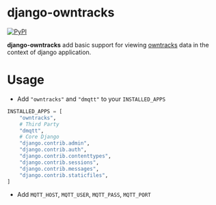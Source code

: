 # django-owntracks

[![PyPI](https://img.shields.io/pypi/v/django-owntracks)](https://pypi.org/project/django-owntracks/)

**django-owntracks** add basic support for viewing [owntracks] data in the context of django application.

[owntracks]: https://owntracks.org/

# Usage

- Add `"owntracks"` and `"dmqtt"` to your `INSTALLED_APPS`

```python
INSTALLED_APPS = [
    "owntracks",
    # Third Party
    "dmqtt",
    # Core Django
    "django.contrib.admin",
    "django.contrib.auth",
    "django.contrib.contenttypes",
    "django.contrib.sessions",
    "django.contrib.messages",
    "django.contrib.staticfiles",
]
```

- Add `MQTT_HOST`, `MQTT_USER`, `MQTT_PASS`, `MQTT_PORT`
